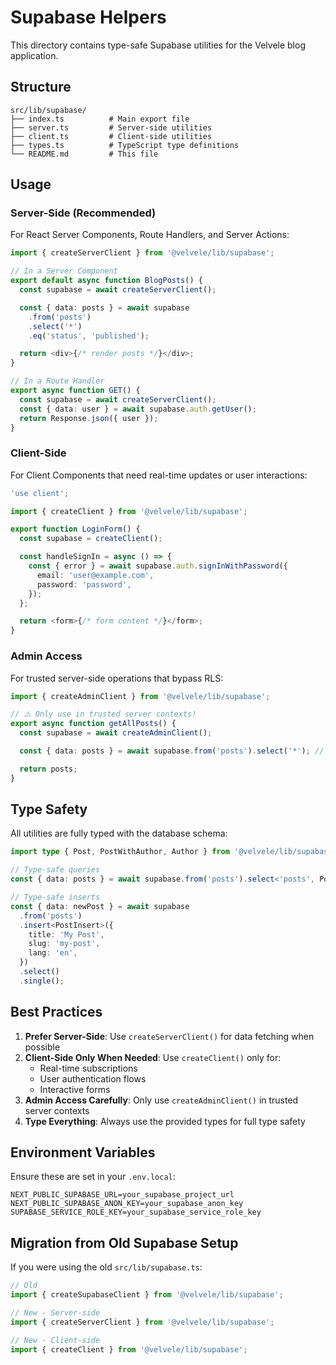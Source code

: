 # Supabase Helpers

This directory contains type-safe Supabase utilities for the Velvele blog application.

## Structure

```
src/lib/supabase/
├── index.ts          # Main export file
├── server.ts         # Server-side utilities
├── client.ts         # Client-side utilities
├── types.ts          # TypeScript type definitions
└── README.md         # This file
```

## Usage

### Server-Side (Recommended)

For React Server Components, Route Handlers, and Server Actions:

```typescript
import { createServerClient } from '@velvele/lib/supabase';

// In a Server Component
export default async function BlogPosts() {
  const supabase = await createServerClient();

  const { data: posts } = await supabase
    .from('posts')
    .select('*')
    .eq('status', 'published');

  return <div>{/* render posts */}</div>;
}

// In a Route Handler
export async function GET() {
  const supabase = await createServerClient();
  const { data: user } = await supabase.auth.getUser();
  return Response.json({ user });
}
```

### Client-Side

For Client Components that need real-time updates or user interactions:

```typescript
'use client';

import { createClient } from '@velvele/lib/supabase';

export function LoginForm() {
  const supabase = createClient();

  const handleSignIn = async () => {
    const { error } = await supabase.auth.signInWithPassword({
      email: 'user@example.com',
      password: 'password',
    });
  };

  return <form>{/* form content */}</form>;
}
```

### Admin Access

For trusted server-side operations that bypass RLS:

```typescript
import { createAdminClient } from '@velvele/lib/supabase';

// ⚠️ Only use in trusted server contexts!
export async function getAllPosts() {
  const supabase = await createAdminClient();

  const { data: posts } = await supabase.from('posts').select('*'); // Bypasses RLS

  return posts;
}
```

## Type Safety

All utilities are fully typed with the database schema:

```typescript
import type { Post, PostWithAuthor, Author } from '@velvele/lib/supabase';

// Type-safe queries
const { data: posts } = await supabase.from('posts').select<'posts', Post>('*');

// Type-safe inserts
const { data: newPost } = await supabase
  .from('posts')
  .insert<PostInsert>({
    title: 'My Post',
    slug: 'my-post',
    lang: 'en',
  })
  .select()
  .single();
```

## Best Practices

1. **Prefer Server-Side**: Use `createServerClient()` for data fetching when possible
2. **Client-Side Only When Needed**: Use `createClient()` only for:
   - Real-time subscriptions
   - User authentication flows
   - Interactive forms
3. **Admin Access Carefully**: Only use `createAdminClient()` in trusted server contexts
4. **Type Everything**: Always use the provided types for full type safety

## Environment Variables

Ensure these are set in your `.env.local`:

```env
NEXT_PUBLIC_SUPABASE_URL=your_supabase_project_url
NEXT_PUBLIC_SUPABASE_ANON_KEY=your_supabase_anon_key
SUPABASE_SERVICE_ROLE_KEY=your_supabase_service_role_key
```

## Migration from Old Supabase Setup

If you were using the old `src/lib/supabase.ts`:

```typescript
// Old
import { createSupabaseClient } from '@velvele/lib/supabase';

// New - Server-side
import { createServerClient } from '@velvele/lib/supabase';

// New - Client-side
import { createClient } from '@velvele/lib/supabase';
```

